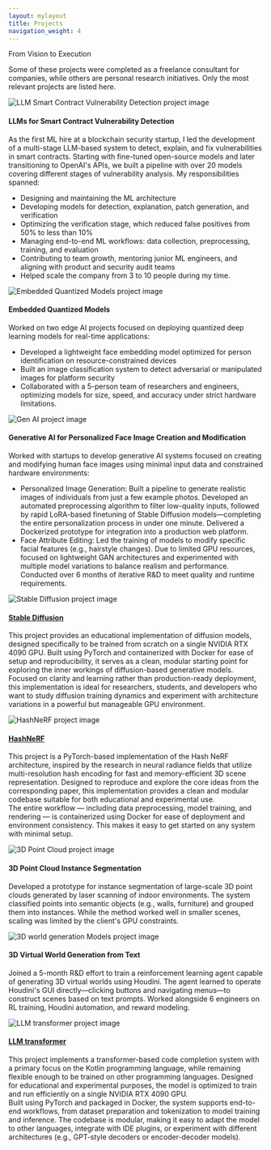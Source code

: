 ```yaml
---
layout: mylayout
title: Projects
navigation_weight: 4
---
```


<div class="hero-section hero-section-projects">
  <div class="hero-section-inner">
    <div class="hero-slogan">From Vision to Execution</div>
  </div>
</div>

<p class="projects">Some of these projects were completed as a freelance consultant for companies, while others are personal research initiatives. Only the most relevant projects are listed here.</p>

<div class="projects-list-alt">
  <div class="project-block reverse">
    <div class="project-image-alt"><img src="/assets/projects/llmsbitcoin.jpg" alt="LLM Smart Contract Vulnerability Detection project image"/></div>
    <div class="project-info-alt">
      <div class="project-info-content">
      <h4>LLMs for Smart Contract Vulnerability Detection</h4>
      <p>As the first ML hire at a blockchain security startup, I led the development of a multi-stage LLM-based system to detect, explain, and fix vulnerabilities in smart contracts. Starting with fine-tuned open-source models and later transitioning to OpenAI's APIs, we built a pipeline with over 20 models covering different stages of vulnerability analysis. My responsibilities spanned:<ul>
        <li>Designing and maintaining the ML architecture</li>
        <li>Developing models for detection, explanation, patch generation, and verification</li>
        <li>Optimizing the verification stage, which reduced false positives from 50% to less than 10%</li>
        <li>Managing end-to-end ML workflows: data collection, preprocessing, training, and evaluation</li>
        <li>Contributing to team growth, mentoring junior ML engineers, and aligning with product and security audit teams</li>
        <li>Helped scale the company from 3 to 10 people during my time.</li>
        </ul></p>
      </div>
    </div>
  </div>

  <div class="project-block">
    <div class="project-image-alt"><img src="/assets/projects/quantization.jpg" alt="Embedded Quantized Models project image" /></div>
    <div class="project-info-alt">
      <div class="project-info-content">
      <h4>Embedded Quantized Models</h4>
      <p>Worked on two edge AI projects focused on deploying quantized deep learning models for real-time applications:
      <ul>
      <li>Developed a lightweight face embedding model optimized for person identification on resource-constrained devices</li>
      <li>Built an image classification system to detect adversarial or manipulated images for platform security</li>
      <li>Collaborated with a 5-person team of researchers and engineers, optimizing models for size, speed, and accuracy under strict hardware limitations.</li>
      </ul>
      </p>
      </div>
    </div>
  </div>

  <div class="project-block reverse">
    <div class="project-image-alt"><img src="/assets/projects/genai.jpg" alt="Gen AI project image" /></div>
    <div class="project-info-alt">
      <div class="project-info-content">
      <h4>Generative AI for Personalized Face Image Creation and Modification</h4>
      <p> Worked with startups to develop generative AI systems focused on creating and modifying human face images using minimal input data and constrained hardware environments:
      <ul>
      <li>Personalized Image Generation: Built a pipeline to generate realistic images of individuals from just a few example photos. Developed an automated preprocessing algorithm to filter low-quality inputs, followed by rapid LoRA-based finetuning of Stable Diffusion models—completing the entire personalization process in under one minute. Delivered a Dockerized prototype for integration into a production web platform.</li>
      <li>Face Attribute Editing: Led the training of models to modify specific facial features (e.g., hairstyle changes). Due to limited GPU resources, focused on lightweight GAN architectures and experimented with multiple model variations to balance realism and performance. Conducted over 6 months of iterative R&D to meet quality and runtime requirements.</li>
      </ul></p>
      </div>
    </div>
  </div>

  <div class="project-block">
    <div class="project-image-alt"><img src="/assets/projects/difussion.jpg" alt="Stable Diffusion project image" /></div>
    <div class="project-info-alt">
      <div class="project-info-content">
      <h4><a href="https://github.com/jorgemf/stable-diffusion" target="_blank">Stable Diffusion</a></h4>
      <p>This project provides an educational implementation of diffusion models, designed specifically to be trained from scratch on a single NVIDIA RTX 4090 GPU. Built using PyTorch and containerized with Docker for ease of setup and reproducibility, it serves as a clean, modular starting point for exploring the inner workings of diffusion-based generative models.<br>
      Focused on clarity and learning rather than production-ready deployment, this implementation is ideal for researchers, students, and developers who want to study diffusion training dynamics and experiment with architecture variations in a powerful but manageable GPU environment.</p>
      </div>
    </div>
  </div>

  <div class="project-block reverse">
    <div class="project-image-alt"><img src="/assets/projects/hashnerf.gif" alt="HashNeRF project image" /></div>
    <div class="project-info-alt">
      <div class="project-info-content">
      <h4><a href="https://github.com/jorgemf/NeRF" target="_blank">HashNeRF</a></h4>
      <p>This project is a PyTorch-based implementation of the Hash NeRF architecture, inspired by the research in neural radiance fields that utilize multi-resolution hash encoding for fast and memory-efficient 3D scene representation. Designed to reproduce and explore the core ideas from the corresponding paper, this implementation provides a clean and modular codebase suitable for both educational and experimental use.<br>
      The entire workflow — including data preprocessing, model training, and rendering — is containerized using Docker for ease of deployment and environment consistency. This makes it easy to get started on any system with minimal setup.</p>
      </div>
    </div>
  </div>

  <div class="project-block">
    <div class="project-image-alt"><img src="/assets/projects/3dpointcloud.jpg" alt="3D Point Cloud project image" /></div>
    <div class="project-info-alt">
      <div class="project-info-content">
      <h4>3D Point Cloud Instance Segmentation</h4>
      <p>Developed a prototype for instance segmentation of large-scale 3D point clouds generated by laser scanning of indoor environments. The system classified points into semantic objects (e.g., walls, furniture) and grouped them into instances. While the method worked well in smaller scenes, scaling was limited by the client's GPU constraints.</p>
      </div>
    </div>
  </div>

  <div class="project-block reverse">
    <div class="project-image-alt"><img src="/assets/projects/3dworldgeneration.jpg" alt="3D world generation Models project image" /></div>
    <div class="project-info-alt">
      <div class="project-info-content">
      <h4>3D Virtual World Generation from Text</h4>
      <p>Joined a 5-month R&D effort to train a reinforcement learning agent capable of generating 3D virtual worlds using Houdini. The agent learned to operate Houdini's GUI directly—clicking buttons and navigating menus—to construct scenes based on text prompts. Worked alongside 6 engineers on RL training, Houdini automation, and reward modeling.</p>
      </div>
    </div>
  </div>

  <div class="project-block">
    <div class="project-image-alt"><img src="/assets/projects/transformer.jpg" alt="LLM transformer project image" /></div>
    <div class="project-info-alt">
      <div class="project-info-content">
      <h4><a href="https://github.com/jorgemf/LLM-transformer" target="_blank">LLM transformer</a></h4>
      <p>This project implements a transformer-based code completion system with a primary focus on the Kotlin programming language, while remaining flexible enough to be trained on other programming languages. Designed for educational and experimental purposes, the model is optimized to train and run efficiently on a single NVIDIA RTX 4090 GPU.<br>
      Built using PyTorch and packaged in Docker, the system supports end-to-end workflows, from dataset preparation and tokenization to model training and inference. The codebase is modular, making it easy to adapt the model to other languages, integrate with IDE plugins, or experiment with different architectures (e.g., GPT-style decoders or encoder-decoder models).</p>
      </div>
    </div>
  </div>
</div>